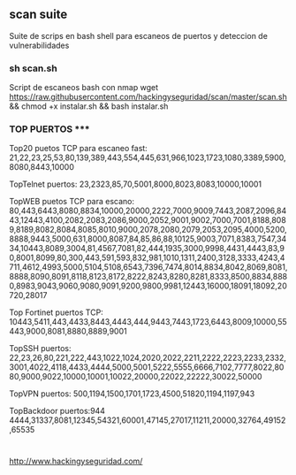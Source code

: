 ## scan suite

Suite de scrips en bash shell para escaneos de puertos y deteccion de vulnerabilidades

### sh scan.sh

Script de escaneos bash con nmap
wget https://raw.githubusercontent.com/hackingyseguridad/scan/master/scan.sh && chmod +x instalar.sh && bash instalar.sh

### TOP PUERTOS ***

Top20 puetos TCP para escaneo fast:
21,22,23,25,53,80,139,389,443,554,445,631,966,1023,1723,1080,3389,5900,8080,8443,10000

TopTelnet puertos: 
23,2323,85,70,5001,8000,8023,8083,10000,10001

TopWEB puetos TCP para escano: 80,443,6443,8080,8834,10000,20000,2222,7000,9009,7443,2087,2096,8443,12443,4100,2082,2083,2086,9000,2052,9001,9002,7000,7001,8188,8089,8189,8082,8084,8085,8010,9000,2078,2080,2079,2053,2095,4000,5200,8888,9443,5000,631,8000,8087,84,85,86,88,10125,9003,7071,8383,7547,3434,10443,8089,3004,81,4567,7081,82,444,1935,3000,9998,4431,4443,83,90,8001,8099,80,300,443,591,593,832,981,1010,1311,2400,3128,3333,4243,4711,4612,4993,5000,5104,5108,6543,7396,7474,8014,8834,8042,8069,8081,8888,8090,8091,8118,8123,8172,8222,8243,8280,8281,8333,8500,8834,8880,8983,9043,9060,9080,9091,9200,9800,9981,12443,16000,18091,18092,20720,28017

Top Fortinet puertos TCP:  
10443,5411,443,4433,8443,4443,444,9443,7443,1723,6443,8009,10000,55443,9000,8081,8880,8889,9001

TopSSH puertos: 
22,23,26,80,221,222,443,1022,1024,2020,2022,2211,2222,2223,2233,2332,3001,4022,4118,4433,4444,5000,5001,5222,5555,6666,7102,7777,8022,8080,9000,9022,10000,10001,10022,20000,22022,22222,30022,50000

TopVPN puertos: 
500,1194,1500,1701,1723,4500,51820,1194,1197,943

TopBackdoor puertos:944
4444,31337,8081,12345,54321,60001,47145,27017,11211,20000,32764,49152,65535

#
http://www.hackingyseguridad.com/
#
